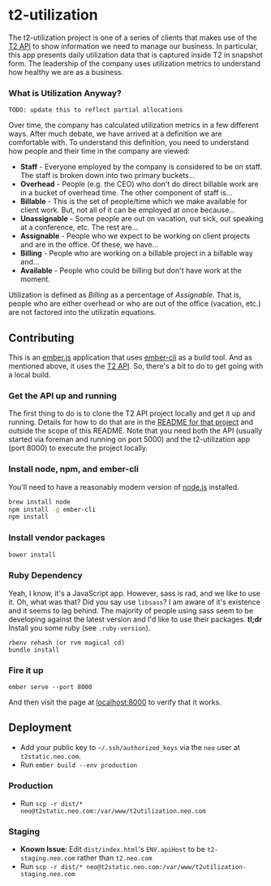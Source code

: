 # t2-utilization

The t2-utilization project is one of a series of clients that makes use of the [T2 API](https://github.com/neo/t2-api) to
show information we need to manage our business.  In particular, this app presents daily utilization data that
is captured inside T2 in snapshot form.  The leadership of the company uses utilization metrics to understand how
healthy we are as a business.

### What is Utilization Anyway?

`TODO: update this to reflect partial allocations`

Over time, the company has calculated utilization metrics in a few different ways. After much debate, we have
arrived at a definition we are comfortable with.  To understand this definition, you need to understand how
people and their time in the company are viewed:

- **Staff** - Everyone employed by the company is considered to be on staff.  The staff is broken down into two primary buckets...
- **Overhead** - People (e.g. the CEO) who don't do direct billable work are in a bucket of overhead time.  The other component of staff is...
- **Billable** - This is the set of people/time which we make available for client work.  But, not all of it can be employed at once because...
- **Unassignable** - Some people are out on vacation, out sick, out speaking at a conference, etc.  The rest are...
- **Assignable** - People who we expect to be working on client projects and are in the office.  Of these, we have...
- **Billing** - People who are working on a billable project in a billable way and...
- **Available** - People who could be billing but don't have work at the moment.

Utilization is defined as *Billing* as a percentage of *Assignable*.  That is, people who are either overhead or who are out of
the office (vacation, etc.) are not factored into the utilizatin equations.

## Contributing

This is an [ember.js](http://emberjs.com) application that uses [ember-cli](http://iamstef.net/ember-cli/) as a build tool.
And as mentioned above, it uses the [T2 API](https://github.com/neo/t2-api).  So, there's a bit to do to get going with a local build.

### Get the API up and running

The first thing to do is to clone the T2 API project locally and get it up and running.  Details for how to do
that are in the [README for that project](https://github.com/neo/t2-api) and outside the scope of this README.  Note that you need both the API (usually started via foreman and running on port 5000) and the t2-utilization app (port 8000) to execute the project locally.

### Install node, npm, and ember-cli

You'll need to have a reasonably modern version of [node.js](http://nodejs.org/) installed.

```bash
brew install node
npm install -g ember-cli
npm install
```

### Install vendor packages
```bash
bower install
```

### Ruby Dependency

Yeah, I know, it's a JavaScript app. However, sass is rad, and we like to use it. Oh, what was that? Did you say use `libsass`? I am aware of it's existence and it seems to lag behind. The majority of people using sass seem to be developing against the latest version and I'd like to use their packages. **tl;dr** Install you some ruby (see `.ruby-version`).

```
rbenv rehash (or rvm magical cd)
bundle install
```

### Fire it up

```
ember serve --port 8000
```

And then visit the page at [localhost:8000](http://localhost:8000) to verify that it works.


## Deployment

* Add your public key to `~/.ssh/authorized_keys` via the `neo` user at `t2static.neo.com`.
* Run `ember build --env production`

### Production

* Run `scp -r dist/* neo@t2static.neo.com:/var/www/t2utilization.neo.com`

### Staging

* **Known Issue**: Edit `dist/index.html`'s `ENV.apiHost` to be `t2-staging.neo.com` rather than `t2.neo.com`
* Run `scp -r dist/* neo@t2static.neo.com:/var/www/t2utilization-staging.neo.com`


